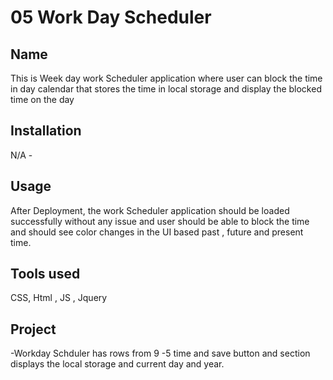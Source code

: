 # 05 Work Day Scheduler

## Name
This is Week day work Scheduler application where user can block the time in day calendar that stores the time in local storage and display the blocked time on the day

## Installation
N/A -

## Usage
After Deployment, the work Scheduler application should be loaded successfully without any issue and user should be able to block the time and should see color changes in the UI based past , future and present time.

## Tools used
CSS, Html , JS , Jquery


## Project 
-Workday Schduler has rows from 9 -5 time and save button and section displays the local storage and current day and year.


